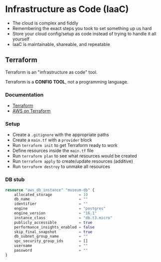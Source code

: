 # Infrastructure as Code (IaaC)

- The cloud is complex and fiddly
- Remembering the exact steps you took to set something up us hard
- Store your cloud config/setup as code instead of trying to handle it all yourself
- IaaC is maintainable, shareable, and repeatable

## Terraform

Terraform is an "infrastructure as code" tool.

Terraform is a **CONFIG TOOL**, not a programming language.

### Documentation

- [Terraform](https://developer.hashicorp.com/terraform/docs)
- [AWS on Terraform](https://registry.terraform.io/providers/hashicorp/aws/latest/docs)

### Setup

- Create a `.gitignore` with the appropriate paths
- Create a `main.tf` with a `provider` block
- Run `terraform init` to get Terraform ready to work
- Define resources inside the `main.tf` file
- Run `terraform plan` to see what resources would be created
- Run `terraform apply` to create/update resources (additive)
- Run `terraform destroy` to unmake all resources 

### DB stub

```tf
resource "aws_db_instance" "museum-db" {
    allocated_storage            = 10
    db_name                      = ""
    identifier                   = ""
    engine                       = "postgres"
    engine_version               = "16.1"
    instance_class               = "db.t3.micro"
    publicly_accessible          = true
    performance_insights_enabled = false
    skip_final_snapshot          = true
    db_subnet_group_name         = ""
    vpc_security_group_ids       = []
    username                     = ""
    password                     = ""
}
```